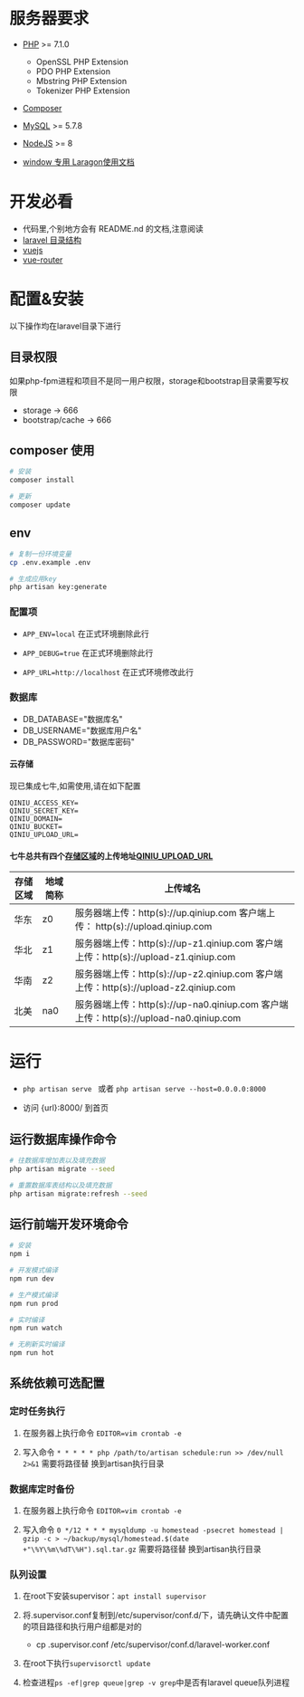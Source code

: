 # 服务器要求

- [PHP](http://php.net/manual/zh/install.php) >= 7.1.0
    - OpenSSL PHP Extension
    - PDO PHP Extension
    - Mbstring PHP Extension
    - Tokenizer PHP Extension

- [Composer](https://getcomposer.org/)

- [MySQL](https://dev.mysql.com/doc/refman/5.7/en/installing.html) >= 5.7.8

- [NodeJS](https://nodejs.org/en/) >= 8

- [window 专用 Laragon](https://sourceforge.net/projects/laragon/)[使用文档](http://laravelacademy.org/post/7754.html)

# 开发必看
- 代码里,个别地方会有 README.nd 的文档,注意阅读
- [laravel 目录结构](https://laravel.com/docs/5.5/)
- [vuejs](https://vuejs.org/)
- [vue-router](https://router.vuejs.org/)

# 配置&安装

以下操作均在laravel目录下进行

## 目录权限

如果php-fpm进程和项目不是同一用户权限，storage和bootstrap目录需要写权限
- storage -> 666
- bootstrap/cache -> 666

## composer 使用

```sh
# 安装
composer install

# 更新
composer update
```

## env

```sh
# 复制一份环境变量
cp .env.example .env

# 生成应用key
php artisan key:generate
```

### 配置项

* `APP_ENV=local` 在正式环境删除此行

* `APP_DEBUG=true` 在正式环境删除此行

* `APP_URL=http://localhost` 在正式环境修改此行

### 数据库

- DB_DATABASE="数据库名"
- DB_USERNAME="数据库用户名"
- DB_PASSWORD="数据库密码"

#### 云存储
现已集成七牛,如需使用,请在如下配置

```env
QINIU_ACCESS_KEY=
QINIU_SECRET_KEY=
QINIU_DOMAIN=
QINIU_BUCKET=
QINIU_UPLOAD_URL=
```

#### 七牛总共有四个[存储区域](https://developer.qiniu.com/kodo/manual/1671/region-endpoint)的上传地址[QINIU_UPLOAD_URL](https://developer.qiniu.com/kodo/manual/1671/region-endpoint)


| 存储区域 | 地域简称 | 上传域名 |
|---|---|---|
| 华东 | z0 | 服务器端上传：http(s)://up.qiniup.com             客户端上传： http(s)://upload.qiniup.com |
| 华北 | z1 | 服务器端上传：http(s)://up-z1.qiniup.com          客户端上传：http(s)://upload-z1.qiniup.com |
| 华南 | z2 | 服务器端上传：http(s)://up-z2.qiniup.com          客户端上传：http(s)://upload-z2.qiniup.com |
| 北美 | na0 | 服务器端上传：http(s)://up-na0.qiniup.com        客户端上传：http(s)://upload-na0.qiniup.com |

# 运行

- `php artisan serve ` 或者 `php artisan serve --host=0.0.0.0:8000`

- 访问 {url}:8000/ 到首页

## 运行数据库操作命令

```sh
# 往数据库增加表以及填充数据
php artisan migrate --seed

# 重置数据库表结构以及填充数据
php artisan migrate:refresh --seed
```

## 运行前端开发环境命令

```sh
# 安装
npm i

# 开发模式编译
npm run dev

# 生产模式编译
npm run prod

# 实时编译
npm run watch

# 无刷新实时编译
npm run hot
```

## 系统依赖可选配置

### 定时任务执行

1. 在服务器上执行命令 `EDITOR=vim crontab -e`

2. 写入命令 `* * * * * php /path/to/artisan schedule:run >> /dev/null 2>&1` 需要将路径替 换到artisan执行目录


### 数据库定时备份

1. 在服务器上执行命令 `EDITOR=vim crontab -e`

2. 写入命令 `0 */12 * * * mysqldump -u homestead -psecret homestead | gzip -c > ~/backup/mysql/homestead.$(date +"\%Y\%m\%dT\%H").sql.tar.gz` 需要将路径替 换到artisan执行目录


### 队列设置

1. 在root下安装supervisor：`apt install supervisor`

2. 将.supervisor.conf复制到/etc/supervisor/conf.d/下，请先确认文件中配置的项目路径和执行用户组都是对的
    - cp .supervisor.conf /etc/supervisor/conf.d/laravel-worker.conf

3. 在root下执行`supervisorctl update`

4. 检查进程`ps -ef|grep queue|grep -v grep`中是否有laravel queue队列进程

